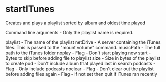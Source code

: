 # startITunes
Creates and plays a playlist sorted by album and oldest time played

Command line arguments - Only the playlist name is required.


playlist    - The name of the playlist
netDrive    - A server containing the iTunes files.  This is passed to the 
              "mount volume" command.
musicPath   - The full path to the iTunes folder
noplay      - Flag - Don't start playing now
start       - Bytes to skip before adding file to playlist
size        - Size in bytes of the playlist to create
pod         - Don't include album that played last in search
podcasts    - Flag - Only include podcasts
noclear     - Flag - Don't clear out the playlist before adding files
again       - Flag - If not set then quit if iTunes ran recently 

